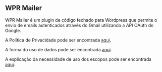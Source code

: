 ## WPR Mailer

WPR Mailer é um plugin de código fechado para Wordpress que permite o envio de emails autenticados através do Gmail utilizando a API OAuth do Google.

A Política de Privacidade pode ser encontrada [aqui](https://weltertech.github.io/WPRMailer/privacy).

A forma do uso de dados pode ser encontrada [aqui](https://weltertech.github.io/WPRMailer/use).

A explicação da necessidade de uso dos escopos pode ser encontrada [aqui](https://weltertech.github.io/WPRMailer/explanation).
